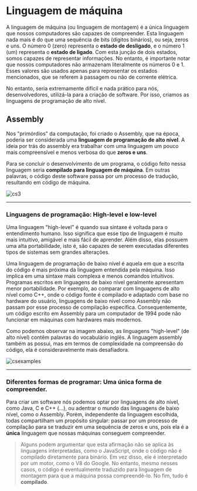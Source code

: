 # Linguagem de máquina
A linguagem de máquina (ou linguagem de montagem) é a única linguagem que nossos computadores são capazes de compreender. Esta linguagem nada mais é do que uma sequência de bits (dígitos binários), ou seja, zeros e uns. O número 0 (zero) representa o **estado de desligado**, e o número 1 (um) representa o **estado de ligado**.
Com esta junção de dois estados, somos capazes de representar informações. No entanto, é importante notar que nossos computadores não armazenam literalmente os números 0 e 1. Esses valores são usados apenas para representar os estados mencionados, que se referem à passagem ou não de corrente elétrica.

No entanto, seria extremamente difícil e nada prático para nós, desenvolvedores, utilizá-la para a criação de software. Por isso, criamos as linguagens de programação de alto nível.

## Assembly
Nos "primórdios" da computação, foi criado o Assembly, que na época, poderia ser considerada uma __linguagem de programação de alto nível__. A ideia por trás do assembly era trabalhar com uma linguagem um pouco mais compreensível e menos verbosa do que __zeros e uns__.

Para se concluir o desenvolvimento de um programa, o código feito nessa linguagem seria __compilado para linguagem de máquina__. Em outras palavras, o código deste software passa por um processo de tradução, resultando em código de máquina.

![cs3](https://github.com/FireguiQueen/Java/assets/98475125/fab22565-c394-4bbc-8ecb-eaf320039160)

___

### Linguagens de programação: High-level e low-level
Uma linguagem "high-level" é quando sua sintaxe é voltada para o entendimento humano. Isso significa que esse tipo de linguagem é muito mais intuitivo, amigável e mais fácil de aprender. Além disso, elas possuem uma alta portabilidade, isto é, são capazes de serem executadas diferentes tipos de sistemas sem grandes alterações.

Uma linguagem de programação de baixo nível é aquela em que a escrita do código é mais próxima da linguagem entendida pela máquina. Isso implica em uma sintaxe mais complexa e menos comandos intuitivos. Programas escritos em linguagens de baixo nível geralmente apresentam menor portabilidade. Por exemplo, ao comparar com linguagens de alto nível como C++, onde o código fonte é compilado e adaptado com base no hardware do usuário, linguagens de baixo nível como Assembly não passam por esse processo de compilação específica. Consequentemente, um código escrito em Assembly para um computador de 1994 pode não funcionar em máquinas com hardwares mais modernos.

Como podemos observar na imagem abaixo, as linguagens "high-level" (de alto nível) contêm palavras do vocabulário inglês. A linguagem assembly também as possui, mas em termos de complexidade na compreensão do código, ela é consideravelmente mais desafiadora.

![csexamples](https://github.com/FireguiQueen/Java/assets/98475125/4b9fe8ff-543b-4054-8e57-43e3e34e51d3)

____________________

### Diferentes formas de programar: Uma única forma de compreender.
Para criar um software nós podemos optar por linguagens de alto nível, como Java, C e C++ (...), ou adentrar o mundo das linguagens de baixo nível, como o Assembly. Porém, independente da linguagem escolhida, todas compartilham um propósito singular: passar por um processo de compilação para se traduzir em uma sequência de zeros e uns, pois ela é a __única__ linguagem que nossas máquinas conseguem compreender.

> Alguns podem argumentar que esta afirmação não se aplica às linguagens interpretadas, como o JavaScript, onde o código não é compilado diretamente para binário. Em vez disso, ele é interpretado por um motor, como o V8 do Google. No entanto, mesmo nesses casos, o código é eventualmente traduzido para linguagem de montagem para que a máquina possa compreendê-lo. No fim, tudo é **compilado**.

